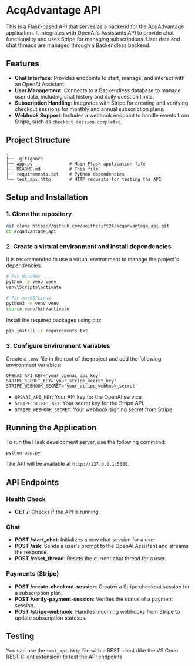 # AcqAdvantage API

This is a Flask-based API that serves as a backend for the AcqAdvantage application. It integrates with OpenAI's Assistants API to provide chat functionality and uses Stripe for managing subscriptions. User data and chat threads are managed through a Backendless backend.

## Features

- **Chat Interface**: Provides endpoints to start, manage, and interact with an OpenAI Assistant.
- **User Management**: Connects to a Backendless database to manage user data, including chat history and daily question limits.
- **Subscription Handling**: Integrates with Stripe for creating and verifying checkout sessions for monthly and annual subscription plans.
- **Webhook Support**: Includes a webhook endpoint to handle events from Stripe, such as `checkout.session.completed`.

## Project Structure

```
.
├── .gitignore
├── app.py              # Main Flask application file
├── README.md           # This file
├── requirements.txt    # Python dependencies
└── test_api.http       # HTTP requests for testing the API
```

## Setup and Installation

### 1. Clone the repository

```bash
git clone https://github.com/keithclift24/acqadvantage_api.git
cd acqadvantage_api
```

### 2. Create a virtual environment and install dependencies

It is recommended to use a virtual environment to manage the project's dependencies.

```bash
# For Windows
python -m venv venv
venv\Scripts\activate

# For macOS/Linux
python3 -m venv venv
source venv/bin/activate
```

Install the required packages using pip:

```bash
pip install -r requirements.txt
```

### 3. Configure Environment Variables

Create a `.env` file in the root of the project and add the following environment variables:

```
OPENAI_API_KEY='your_openai_api_key'
STRIPE_SECRET_KEY='your_stripe_secret_key'
STRIPE_WEBHOOK_SECRET='your_stripe_webhook_secret'
```

- `OPENAI_API_KEY`: Your API key for the OpenAI service.
- `STRIPE_SECRET_KEY`: Your secret key for the Stripe API.
- `STRIPE_WEBHOOK_SECRET`: Your webhook signing secret from Stripe.

## Running the Application

To run the Flask development server, use the following command:

```bash
python app.py
```

The API will be available at `http://127.0.0.1:5000`.

## API Endpoints

### Health Check

- **GET /**: Checks if the API is running.

### Chat

- **POST /start_chat**: Initializes a new chat session for a user.
- **POST /ask**: Sends a user's prompt to the OpenAI Assistant and streams the response.
- **POST /reset_thread**: Resets the current chat thread for a user.

### Payments (Stripe)

- **POST /create-checkout-session**: Creates a Stripe checkout session for a subscription plan.
- **POST /verify-payment-session**: Verifies the status of a payment session.
- **POST /stripe-webhook**: Handles incoming webhooks from Stripe to update subscription statuses.

## Testing

You can use the `test_api.http` file with a REST client (like the VS Code REST Client extension) to test the API endpoints.
